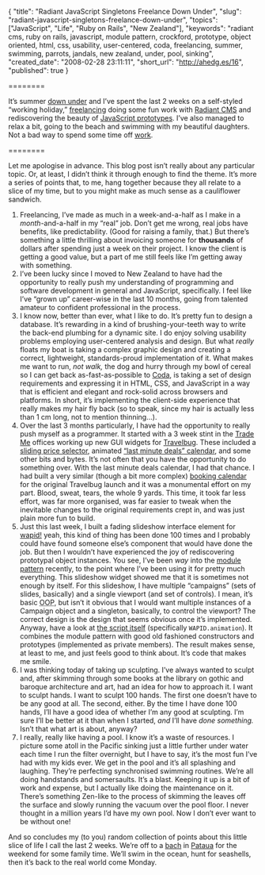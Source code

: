 {
  "title": "Radiant JavaScript Singletons Freelance Down Under",
  "slug": "radiant-javascript-singletons-freelance-down-under",
  "topics": ["JavaScript", "Life", "Ruby on Rails", "New Zealand"],
  "keywords": "radiant cms, ruby on rails, javascript, module pattern, crockford, prototype, object oriented, html, css, usability, user-centered, coda, freelancing, summer, swimming, parrots, jandals, new zealand, under, pool, sinking",
  "created_date": "2008-02-28 23:11:11",
  "short_url": "http://ahedg.es/16",
  "published": true
}

========

It’s summer [down under](https://maps.google.com/maps?f=q&hl=en&geocode=&q=kerikeri,+nz&ie=UTF8&z=12&iwloc=addr) and I’ve spent the last 2 weeks on a self-styled “working holiday,” [freelancing](http://isls.com) doing some fun work with [Radiant CMS](https://radiantcms.org) and rediscovering the beauty of [JavaScript prototypes](http://developer.mozilla.org/en/docs/Core_JavaScript_1.5_Guide:Class-Based_vs._Prototype-Based_Languages). I’ve also managed to relax a bit, going to the beach and swimming with my beautiful daughters. Not a bad way to spend some time off [work](http://vianet.travel).

========

Let me apologise in advance. This blog post isn’t really about any particular topic. Or, at least, I didn’t think it through enough to find the theme. It’s more a series of points that, to me, hang together because they all relate to a slice of my time, but to you might make as much sense as a cauliflower sandwich.

1. Freelancing, I’ve made as much in a week-and-a-half as I make in a _month_-and-a-half in my “real” job. Don’t get me wrong, real jobs have benefits, like predictability. (Good for raising a family, that.) But there’s something a little thrilling about invoicing someone for **thousands** of dollars after spending just a week on their project. I know the client is getting a good value, but a part of me still feels like I’m getting away with something.
2. I’ve been lucky since I moved to New Zealand to have had the opportunity to really push my understanding of programming and software development in general and JavaScript, specifically. I feel like I’ve “grown up” career-wise in the last 10 months, going from talented amateur to confident professional in the process.
3. I know now, better than ever, what I like to do. It’s pretty fun to design a database. It’s rewarding in a kind of brushing-your-teeth way to write the back-end plumbing for a dynamic site. I do enjoy solving usability problems employing user-centered analysis and design. But what _really_ floats my boat is taking a complex graphic design and creating a correct, lightweight, standards-proud implementation of it. What makes me want to run, _not walk,_ the dog and hurry through my bowl of cereal so I can get back as-fast-as-possible to [Coda](https://panic.com/coda/), is taking a set of design requirements and expressing it in HTML, CSS, and JavaScript in a way that is efficient and elegant and rock-solid across browsers and platforms. In short, it’s implementing the client-side experience that really makes my hair fly back (so to speak, since my hair is actually less than 1 cm long, not to mention thinning…).
4. Over the last 3 months particularly, I have had the opportunity to really push myself as a programmer. It started with a 3 week stint in the [Trade Me](https://www.trademe.co.nz) offices working up new GUI widgets for [Travelbug](https://www.travelbug.co.nz). These included a [sliding price selector](https://www.travelbug.co.nz/accommodation/Wellington), animated [“last minute deals” calendar](https://www.travelbug.co.nz/lastminutedeals/Wellington), and some other bits and bytes. It’s not often that you have the opportunity to do something over. With the last minute deals calendar, I had that chance. I had built a very similar (though a bit more complex) [booking calendar](https://www.travelbug.co.nz/visit/19216#book) for the original Travelbug launch and it was a monumental effort on my part. Blood, sweat, tears, the whole 9 yards. This time, it took far less effort, was far more organised, was far easier to tweak when the inevitable changes to the original requirements crept in, and was just plain more fun to build.
5. Just this last week, I built a fading slideshow interface element for [wapid!](https://www.wapid.co.nz) yeah, this kind of thing has been done 100 times and I probably could have found someone else’s component that would have done the job. But then I wouldn’t have experienced the joy of rediscovering prototypal object instances. You see, I’ve been _way_ into the [module pattern](https://yuiblog.com/blog/2007/06/12/module-pattern/) recently, to the point where I’ve been using it for pretty much everything. This slideshow widget showed me that it is sometimes not enough by itself. For this slideshow, I have multiple “campaigns” (sets of slides, basically) and a single viewport (and set of controls). I mean, it’s basic <acronym class="tooltip" title="Object Oriented Programming">OOP</acronym >, but isn’t it obvious that I would want multiple instances of a Campaign object and a singleton, basically, to control the viewport? The correct design is the design that seems obvious once it’s implemented. Anyway, have a look at [the script itself](https://www.wapid.co.nz/assets/js/wapid.js) (specifically `WAPID.animation`). It combines the module pattern with good old fashioned constructors and prototypes (implemented as private members). The result makes sense, at least to me, and just feels good to think about. It’s code that makes me smile.
6. I was thinking today of taking up sculpting. I’ve always wanted to sculpt and, after skimming through some books at the library on gothic and baroque architecture and art, had an idea for how to approach it. I want to sculpt hands. I want to sculpt 100 hands. The first one doesn’t have to be any good at all. The second, either. By the time I have done 100 hands, I’ll have a good idea of whether I’m any good at sculpting. I’m sure I’ll be better at it than when I started, _and_ I’ll have _done something._ Isn’t that what art is about, anyway?
7. I really, really like having a pool. I know it’s a waste of resources. I picture some atoll in the Pacific sinking just a little further under water each time I run the filter overnight, but I have to say, it’s the most fun I’ve had with my kids ever. We get in the pool and it’s all splashing and laughing. They’re perfecting synchronised swimming routines. We’re all doing handstands and somersaults. It’s a blast. Keeping it up is a bit of work and expense, but I actually like doing the maintenance on it. There’s something Zen-like to the process of skimming the leaves off the surface and slowly running the vacuum over the pool floor. I never thought in a million years I’d have my own pool. Now I don’t ever want to be without one!

And so concludes my (to you) random collection of points about this little slice of life I call the last 2 weeks. We’re off to a [bach](https://en.wikipedia.org/wiki/Bach_%28New_Zealand%29) in [Pataua](https://maps.google.com/maps?f=q&hl=en&geocode=&q=Pataua&sll=37.0625,-95.677068&sspn=51.443116,84.023438&ie=UTF8&z=13&iwloc=addr) for the weekend for some family time. We’ll swim in the ocean, hunt for seashells, then it’s back to the real world come Monday.
